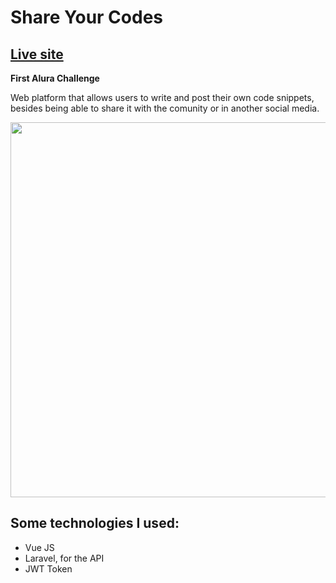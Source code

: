# Share Your Codes
## [Live site](https://share-your-codes-vuejs.vercel.app/comunidade)
**First Alura Challenge**

Web platform that allows users to write and post their own code snippets, besides being able to share it with the comunity or in another social media.

<img src='https://i.gyazo.com/0e03605a56b546c7fe1c244eeb5315c9.png' width='600px'/>

## Some technologies I used: 
- Vue JS
- Laravel, for the API
- JWT Token
 




